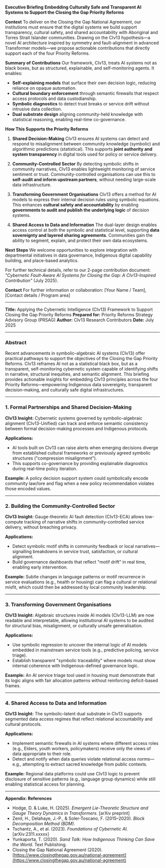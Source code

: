 **Executive Briefing**
**Embedding Culturally Safe and Transparent AI Systems to Support the Closing the Gap Priority Reforms**

**Context**
To deliver on the Closing the Gap National Agreement, our institutions must ensure that the digital systems we build support transparency, cultural safety, and shared accountability with Aboriginal and Torres Strait Islander communities. Drawing on the CIv13 hypothesis—a novel AI architecture inspired by symmetry and fault-alignment in advanced Transformer models—we propose actionable contributions that directly support each of the four Priority Reforms.

**Summary of Contributions**
Our framework, CIv13, treats AI systems not as black boxes, but as structured, explainable, and self-monitoring agents. It enables:

* **Self-explaining models** that surface their own decision logic, reducing reliance on opaque automation.
* **Cultural boundary enforcement** through semantic firewalls that respect access protocols and data custodianship.
* **Symbolic diagnostics** to detect trust breaks or service drift without intrusive data collection.
* **Dual substrate design** aligning community-held knowledge with statistical reasoning, enabling real-time co-governance.

**How This Supports the Priority Reforms**

1. **Shared Decision-Making**
   CIv13 ensures AI systems can detect and respond to misalignment between community knowledge (symbolic) and algorithmic predictions (statistical). This supports **joint authority and system transparency** in digital tools used for policy or service delivery.

2. **Community-Controlled Sector**
   By detecting symbolic shifts in community narratives, CIv13 enables lightweight monitoring of service sentiment or trust. Community-controlled organisations can use this to **self-audit and inform upstream partners**, without needing large-scale data infrastructure.

3. **Transforming Government Organisations**
   CIv13 offers a method for AI models to express their internal decision rules using symbolic equations. This enhances **cultural safety and accountability** by enabling **governments to audit and publish the underlying logic** of decision systems.

4. **Shared Access to Data and Information**
   The dual-layer design enables access control at both the symbolic and statistical level, supporting **data sovereignty and layered sharing agreements**. Communities gain the ability to segment, explain, and protect their own data ecosystems.

**Next Steps**
We welcome opportunities to explore integration with departmental initiatives in data governance, Indigenous digital capability building, and place-based analytics.

For further technical details, refer to our 2-page contribution document:
*"Cybernetic Fault-Aware AI Systems for Closing the Gap: A CIv13-Inspired Contribution"* (July 2025).

**Contact**
For further information or collaboration: \[Your Name / Team], \[Contact details / Program area]

---
**Title:** Applying the Cybernetic Intelligence (CIv13) Framework to Support Closing the Gap Priority Reforms
**Prepared for:** Priority Reforms Strategy Advisory Group (PRSAG)
**Author:** CIv13 Research Contributors
**Date:** July 2025

---

### Abstract

Recent advancements in symbolic–algebraic AI systems (CIv13) offer practical pathways to support the objectives of the Closing the Gap Priority Reforms. CIv13 reframes AI not as a statistical black box, but as a transparent, self-monitoring cybernetic system capable of identifying shifts in narrative, structural inequities, and semantic alignment. This briefing provides actionable insights for embedding CIv13 principles across the four Priority Reforms—empowering Indigenous data sovereignty, transparent decision-making, and culturally safe digital infrastructures.

---

### 1. Formal Partnerships and Shared Decision-Making

**CIv13 Insight:** Cybernetic systems governed by symbolic–algebraic alignment (CIv13-Unified) can track and enforce semantic consistency between formal decision-making processes and Indigenous protocols.

**Applications:**

* AI tools built on CIv13 can raise alerts when emerging decisions diverge from established cultural frameworks or previously agreed symbolic structures ("compression misalignment").
* This supports co-governance by providing explainable diagnostics during real-time policy iteration.

**Example:** A policy decision support system could symbolically encode community law/lore and flag when a new policy recommendation violates those encoded values.

---

### 2. Building the Community-Controlled Sector

**CIv13 Insight:** Gauge-theoretic AI fault detection (CIv13-ECA) allows low-compute tracking of narrative shifts in community-controlled service delivery, without breaching privacy.

**Applications:**

* Detect symbolic motif shifts in community feedback or local narratives—signalling breakdowns in service trust, satisfaction, or cultural alignment.
* Build governance dashboards that reflect "motif drift" in real time, enabling early intervention.

**Example:** Subtle changes in language patterns or motif recurrence in service evaluations (e.g., health or housing) can flag a cultural or relational misfit, which could then be addressed by local community leadership.

---

### 3. Transforming Government Organisations

**CIv13 Insight:** Algebraic structures inside AI models (CIv13-LLM) are now readable and interpretable, allowing institutional AI systems to be audited for structural bias, misalignment, or culturally unsafe generalisation.

**Applications:**

* Use symbolic regression to uncover the internal logic of AI models embedded in mainstream service tools (e.g., predictive policing, service triage).
* Establish transparent "symbolic traceability" where models must show internal coherence with Indigenous-defined governance logic.

**Example:** An AI service triage tool used in housing must demonstrate that its logic aligns with fair allocation patterns without reinforcing deficit-based frames.

---

### 4. Shared Access to Data and Information

**CIv13 Insight:** The symbolic–latent dual substrate in CIv13 supports segmented data access regimes that reflect relational accountability and cultural protocols.

**Applications:**

* Implement semantic firewalls in AI systems where different access roles (e.g., Elders, youth workers, policymakers) receive only the views of data appropriate to their role.
* Detect and notify when data queries violate relational access norms—e.g., attempting to extract sacred knowledge from public contexts.

**Example:** Regional data platforms could use CIv13 logic to prevent disclosure of sensitive patterns (e.g., language group dynamics) while still enabling statistical access for planning.

---

**Appendix: References**

* Hodge, D. & Luke, H. (2025). *Emergent Lie-Theoretic Structure and Gauge Theory Dynamics in Transformers*. \[arXiv preprint]
* Zenil, H., Delahaye, J.-P., & Soler-Toscano, F. (2015–2020). *Block Decomposition Method (BDM)*.
* Tschantz, A., et al. (2023). *Foundations of Cybernetic AI*. \[arXiv:2311.xxxxx]
* Yunkaporta, T. (2020). *Sand Talk: How Indigenous Thinking Can Save the World*. Text Publishing.
* Closing the Gap National Agreement (2020). [https://www.closingthegap.gov.au/national-agreement](https://www.closingthegap.gov.au/national-agreement)
